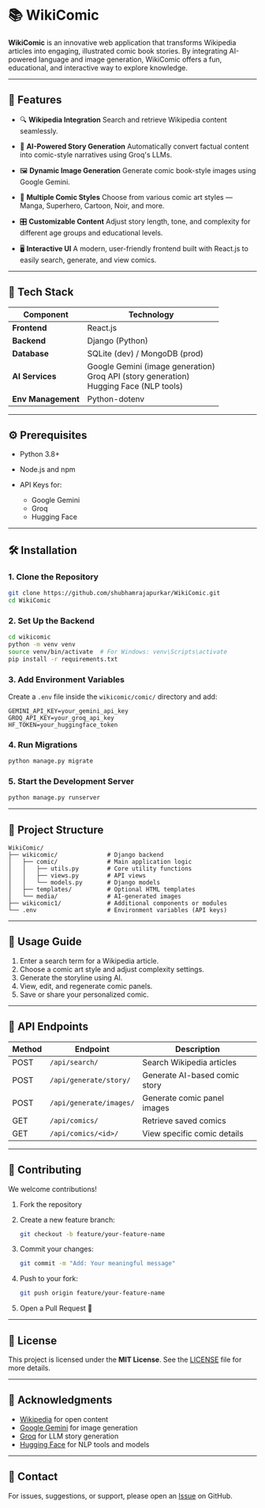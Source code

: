# 📚 WikiComic

**WikiComic** is an innovative web application that transforms Wikipedia articles into engaging, illustrated comic book stories. By integrating AI-powered language and image generation, WikiComic offers a fun, educational, and interactive way to explore knowledge.

---

## 🚀 Features

* 🔍 **Wikipedia Integration**
  Search and retrieve Wikipedia content seamlessly.

* 🧠 **AI-Powered Story Generation**
  Automatically convert factual content into comic-style narratives using Groq's LLMs.

* 🖼️ **Dynamic Image Generation**
  Generate comic book-style images using Google Gemini.

* 🎨 **Multiple Comic Styles**
  Choose from various comic art styles — Manga, Superhero, Cartoon, Noir, and more.

* 🎛️ **Customizable Content**
  Adjust story length, tone, and complexity for different age groups and educational levels.

* 🖥️ **Interactive UI**
  A modern, user-friendly frontend built with React.js to easily search, generate, and view comics.

---

## 🧱 Tech Stack

| Component          | Technology                                                                                      |
| ------------------ | ----------------------------------------------------------------------------------------------- |
| **Frontend**       | React.js                                                                                        |
| **Backend**        | Django (Python)                                                                                 |
| **Database**       | SQLite (dev) / MongoDB (prod)                                                                   |
| **AI Services**    | Google Gemini (image generation) <br> Groq API (story generation) <br> Hugging Face (NLP tools) |
| **Env Management** | Python-dotenv                                                                                   |

---

## ⚙️ Prerequisites

* Python 3.8+
* Node.js and npm
* API Keys for:

  * Google Gemini
  * Groq
  * Hugging Face

---

## 🛠️ Installation

### 1. Clone the Repository

```bash
git clone https://github.com/shubhamrajapurkar/WikiComic.git
cd WikiComic
```

### 2. Set Up the Backend

```bash
cd wikicomic
python -m venv venv
source venv/bin/activate  # For Windows: venv\Scripts\activate
pip install -r requirements.txt
```

### 3. Add Environment Variables

Create a `.env` file inside the `wikicomic/comic/` directory and add:

```
GEMINI_API_KEY=your_gemini_api_key
GROQ_API_KEY=your_groq_api_key
HF_TOKEN=your_huggingface_token
```

### 4. Run Migrations

```bash
python manage.py migrate
```

### 5. Start the Development Server

```bash
python manage.py runserver
```

---

## 📒 Project Structure

```
WikiComic/
├── wikicomic/              # Django backend
│   ├── comic/              # Main application logic
│   │   ├── utils.py        # Core utility functions
│   │   ├── views.py        # API views
│   │   └── models.py       # Django models
│   ├── templates/          # Optional HTML templates
│   └── media/              # AI-generated images
├── wikicomic1/             # Additional components or modules
└── .env                    # Environment variables (API keys)
```

---

## 📖 Usage Guide

1. Enter a search term for a Wikipedia article.
2. Choose a comic art style and adjust complexity settings.
3. Generate the storyline using AI.
4. View, edit, and regenerate comic panels.
5. Save or share your personalized comic.

---

## 📱 API Endpoints

| Method | Endpoint                | Description                   |
| ------ | ----------------------- | ----------------------------- |
| POST   | `/api/search/`          | Search Wikipedia articles     |
| POST   | `/api/generate/story/`  | Generate AI-based comic story |
| POST   | `/api/generate/images/` | Generate comic panel images   |
| GET    | `/api/comics/`          | Retrieve saved comics         |
| GET    | `/api/comics/<id>/`     | View specific comic details   |

---

## 🤝 Contributing

We welcome contributions!

1. Fork the repository
2. Create a new feature branch:

   ```bash
   git checkout -b feature/your-feature-name
   ```
3. Commit your changes:

   ```bash
   git commit -m "Add: Your meaningful message"
   ```
4. Push to your fork:

   ```bash
   git push origin feature/your-feature-name
   ```
5. Open a Pull Request 🚀

---

## 📝 License

This project is licensed under the **MIT License**. See the [LICENSE](LICENSE) file for more details.

---

## 🙏 Acknowledgments

* [Wikipedia](https://www.wikipedia.org/) for open content
* [Google Gemini](https://deepmind.google/technologies/gemini/) for image generation
* [Groq](https://groq.com/) for LLM story generation
* [Hugging Face](https://huggingface.co/) for NLP tools and models

---

## 📨 Contact

For issues, suggestions, or support, please open an [Issue](https://github.com/shubhamrajapurkar/WikiComic/issues) on GitHub.
